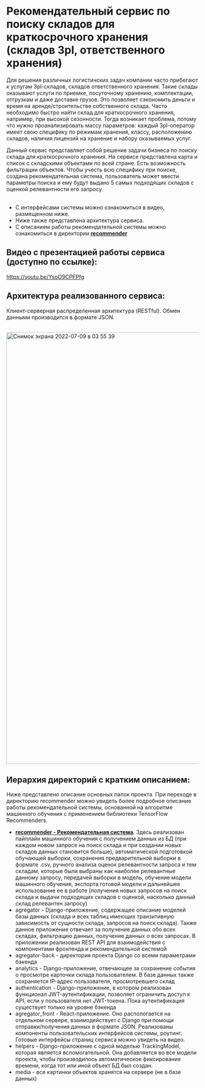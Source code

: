 # Рекомендательный сервис по поиску складов для краткосрочного хранения (складов 3pl, ответственного хранения)

Для решения различных логистичских задач компании часто прибегают к услугам 3pl-складов, складов ответственного хранения. Такие склады оказывают услуги по приемке, посуточному хранению, комплектации, отгрузкам и даже доставке грузов. Это позволяет сэкономить деньги и время на аренде/строительстве собственного склада. Часто необходимо быстро найти склад для краткосрочного хранения, например, при высокой сезонности. Тогда возникает проблема, потому что нужно проанализировать массу параметров: каждый 3pl-оператор имеет свою специфику по режимам хранения, классу, расположению складов, наличия лицензий на хранение и набору оказываемых услуг.

Данный сервис представляет собой решение задачи бизнеса по поиску склада для краткосрочного хранения. На сервисе представлена карта и список с складскими объектами по всей стране. Есть возможность фильтрации объектов. Чтобы учесть всю специфику при поиске, создана рекомендательная система, пользователь может ввести параметры поиска и ему будут выдано 5 самых подходящих складов с оценкой релевантности его запросу. 
<br></br>
* С интерфейсами системы можно ознакомиться в видео, размещенном ниже.
* Ниже также представлена архитектура сервиса.
* С описанием работы рекомендательной системы можно ознакомиться в директории <ins>**recommender**</ins>

## Видео с презентацией работы сервиса (доступно по ссылке):
https://youtu.be/YsoO9CPFPfg

## Архитектура реализованного сервиса:
Клиент-серверная распределенная архитектура (RESTful). Обмен данными производится в формате JSON.
<br></br>

<img width="1132" alt="Снимок экрана 2022-07-09 в 03 55 39" src="https://user-images.githubusercontent.com/27068383/178085629-f17f1091-e61f-4b99-895a-e3e2ef9d33e9.png">


## Иерархия директорий с кратким описанием:
Ниже представлено описание основных папок проекта. При переходе в директорию recommender можно увидеть более подробное описание работы рекомендательной системы, основанной на алгоритме машинного обучения с применением библиотеки TensorFlow Recommenders.

* <ins>**recommender - Рекомендательная система**</ins>. Здесь реализован пайплайн машинного обучения с получением данных из БД (при каждом новом запросе на поиск склада и при создании новых складов данных становится больше), автоматической подготовкой обучающей выборки, сохранения предварительной выборки в формате .csv, ручного анализа оценок релевантности запроса и тем складам, которые были выбраны как наиболее релевантные данному запросу, передачей выборки в модель, обучение модели машинного обучения, экспорта готовой модели и дальнейшее использование ее в работе (получения новых запросов на поиск склада и выдачи подходящих складов с оценкой, насколько данный склад релевантен запросу)
* agregator - Django-приложение, содержащее описание моделей базы данных (склада и всех таблиц имеющих транзитивную зависимость от сущности склада, запросов на поиск склада). Также данное приложение отвечает за получение данных обо всех складах, фильтрацию данных, получение данных о всех запросах. В приложении реализован REST API для взаимодействия с компонентами фронтенда и рекомендательной системой
* agregator-back - директория проекта Django со всеми параметрами бэкенда
* analytics - Django-приложение, отвечающее за сохранение события о просмотре карточки склада пользователем. В базе данных также сохраняется IP-адрес пользователя, просмотревшего склад
* authentication - Django-приложение, в котором реализован функционал JWT-аутентификации, позволяет ограничить доступ к API, если у пользователя нет JWT-токена. Пока аутентификация существует только на уровне бэкенда
* agregator_front - React-приложение. Оно распологается на отдельном сервере, взаимодействует с Django при помощи отправки/получения данных в формате JSON. Реализованы компоненты пользовательских интерфейсов системы, роутинг. Готовые интерфейсы страниц сервиса можно увидеть на видео.
* helpers - Django-приложение с одной моделью TrackingModel, которая является вспомогательной. Она добавляется во все модели проекта, чтобы производилось автоматическое фиксирование времени, когда тот или иной объект БД был создан.
* media - все картинки объектов хранятся на сервере (не в базе данных)
